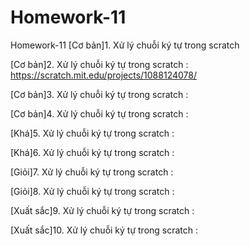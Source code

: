 # Homework-11
Homework-11
[Cơ bản]1. Xử lý chuỗi ký tự trong scratch

[Cơ bản]2. Xử lý chuỗi ký tự trong scratch : https://scratch.mit.edu/projects/1088124078/

[Cơ bản]3. Xử lý chuỗi ký tự trong scratch :

[Cơ bản]4. Xử lý chuỗi ký tự trong scratch :

[Khá]5. Xử lý chuỗi ký tự trong scratch :

[Khá]6. Xử lý chuỗi ký tự trong scratch :

[Giỏi]7. Xử lý chuỗi ký tự trong scratch :

[Giỏi]8. Xử lý chuỗi ký tự trong scratch :

[Xuất sắc]9. Xử lý chuỗi ký tự trong scratch : 

[Xuất sắc]10. Xử lý chuỗi ký tự trong scratch :
